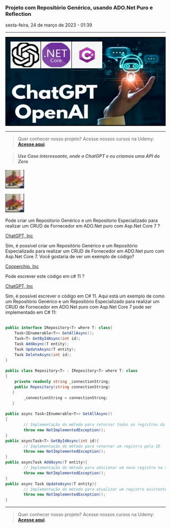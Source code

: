 
### Projeto com Repositório Genérico, usando ADO.Net Puro e Reflection
sexta-feira, 24 de março de 2023 - 01:39

---

![ADO Puro com ChatGPT - by: Cooperchip, Inc](https://github.com/carlosItDevelop/ADO.Net-Puro-Com-ChatCPT/blob/main/imgs/capa-post.png "ADO Puro com ChatGPT - by: Cooperchip, Inc")

---

> Quer conhecer nosso projeto? Acesse nossos cursos na Udemy:  **[Acesse aqui](https://www.udemy.com/user/carlos-alberto-dos-santos-34/)**.


> #### *Use Case interessante, onde o ChatGPT e eu criamos uma API do Zero*


![Cooperchip, Inc](https://github.com/carlosItDevelop/ADO.Net-Puro-Com-ChatCPT/blob/main/imgs/carlos.cooperchip.png)

![Tela Inicial do Projeto MedicalManagenet-Sys](https://github.com/carlosItDevelop/ADO.Net-Puro-Com-ChatCPT/blob/main/imgs/carlos.cooperchip.png "Antes do Dashboard")


Pode criar um Repositorio Genérico e um Repositorio Especializado para realizar um CRUD de Fornecedor em ADO.Net puro com Asp.Net Core 7 ?

[ChatGPT, Inc](https://github.com/carlosItDevelop/ADO.Net-Puro-Com-ChatCPT/blob/main/imgs/chat-gpt.png)

Sim, é possível criar um Repositório Genérico e um Repositório Especializado para realizar um CRUD de Fornecedor em ADO.Net puro com Asp.Net Core 7. Você gostaria de ver um exemplo de código?

[Cooperchip, Inc](https://github.com/carlosItDevelop/ADO.Net-Puro-Com-ChatCPT/blob/main/imgs/carlos.cooperchip.png)

Pode escrever este código em c# 11 ?

[ChatGPT, Inc](https://github.com/carlosItDevelop/ADO.Net-Puro-Com-ChatCPT/blob/main/imgs/chat-gpt.png)

Sim, é possível escrever o código em C# 11. Aqui está um exemplo de como um Repositório Genérico e um Repositório Especializado para realizar um CRUD de Fornecedor em ADO.Net puro com Asp.Net Core 7 pode ser implementado em C# 11:

```csharp

public interface IRepository<T> where T: class{
    Task<IEnumerable<T>> GetAllAsync();
    Task<T> GetByIdAsync(int id);
    Task AddAsync(T entity);
    Task UpdateAsync(T entity);
    Task DeleteAsync(int id);
}

public class Repository<T> : IRepository<T> where T: class
{
    private readonly string _connectionString;
    public Repository(string connectionString)
   {
        _connectionString = connectionString;
   }

public async Task<IEnumerable<T>> GetAllAsync()
{
        // Implementação do método para retornar todos os registros da tabela
        throw new NotImplementedException();
}
public asyncTask<T> GetByIdAsync(int id){
        // Implementação do método para retornar um registro pelo ID
        throw new NotImplementedException();
}
public asyncTask AddAsync(T entity){
        // Implementação do método para adicionar um novo registro na tabela
        throw new NotImplementedException();
}
public async Task UpdateAsync(T entity){
        // Implementação do método para atualizar um registro existente na tabela
        throw new NotImplementedException();
}

```


---

> Quer conhecer nosso projeto? Acesse nossos cursos na Udemy:  **[Acesse aqui](https://www.udemy.com/user/carlos-alberto-dos-santos-34/)**.


	